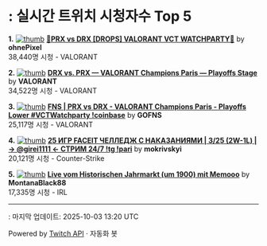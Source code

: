 # : 실시간 트위치 시청자수 Top 5

**1.** [![thumb](https://static-cdn.jtvnw.net/previews-ttv/live_user_ohnepixel-320x180.jpg)](https://twitch.tv/ohnePixel)
**[🔴PRX vs DRX [DROPS] VALORANT VCT WATCHPARTY🔴](https://twitch.tv/ohnePixel)** by **ohnePixel**<br>38,440명 시청  - VALORANT

**2.** [![thumb](https://static-cdn.jtvnw.net/previews-ttv/live_user_valorant-320x180.jpg)](https://twitch.tv/VALORANT)
**[DRX vs. PRX — VALORANT Champions Paris — Playoffs Stage](https://twitch.tv/VALORANT)** by **VALORANT**<br>34,522명 시청  - VALORANT

**3.** [![thumb](https://static-cdn.jtvnw.net/previews-ttv/live_user_gofns-320x180.jpg)](https://twitch.tv/GOFNS)
**[FNS | PRX vs DRX - VALORANT Champions Paris - Playoffs Lower #VCTWatchparty !coinbase](https://twitch.tv/GOFNS)** by **GOFNS**<br>25,117명 시청  - VALORANT

**4.** [![thumb](https://static-cdn.jtvnw.net/previews-ttv/live_user_mokrivskyi-320x180.jpg)](https://twitch.tv/mokrivskyi)
**[25 ИГР FACEIT ЧЕЛЛЕДЖ С НАКАЗАНИЯМИ | 3/25 (2W-1L) | -> @girei1111 <- СТРИМ 24/7 !tg !pari](https://twitch.tv/mokrivskyi)** by **mokrivskyi**<br>20,121명 시청  - Counter-Strike

**5.** [![thumb](https://static-cdn.jtvnw.net/previews-ttv/live_user_montanablack88-320x180.jpg)](https://twitch.tv/MontanaBlack88)
**[Live vom Historischen Jahrmarkt (um 1900) mit Memooo](https://twitch.tv/MontanaBlack88)** by **MontanaBlack88**<br>17,335명 시청  - IRL


---
: 마지막 업데이트: 2025-10-03 13:20 UTC

Powered by [Twitch API](https://dev.twitch.tv/docs/api/reference) · 자동화 봇